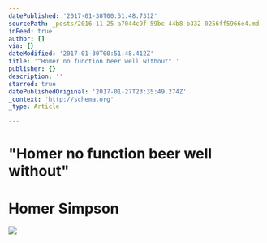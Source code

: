 ```yaml
---
datePublished: '2017-01-30T00:51:48.731Z'
sourcePath: _posts/2016-11-25-a7044c9f-59bc-44b8-b332-0256ff5966e4.md
inFeed: true
author: []
via: {}
dateModified: '2017-01-30T00:51:48.412Z'
title: '“Homer no function beer well without" '
publisher: {}
description: ''
starred: true
datePublishedOriginal: '2017-01-27T23:35:49.274Z'
_context: 'http://schema.org'
_type: Article

---
```

# "Homer no function beer well without" 

# Homer Simpson
![](https://the-grid-user-content.s3-us-west-2.amazonaws.com/70e6b90f-46c8-4462-8edb-26f2a9cfe741.jpg)